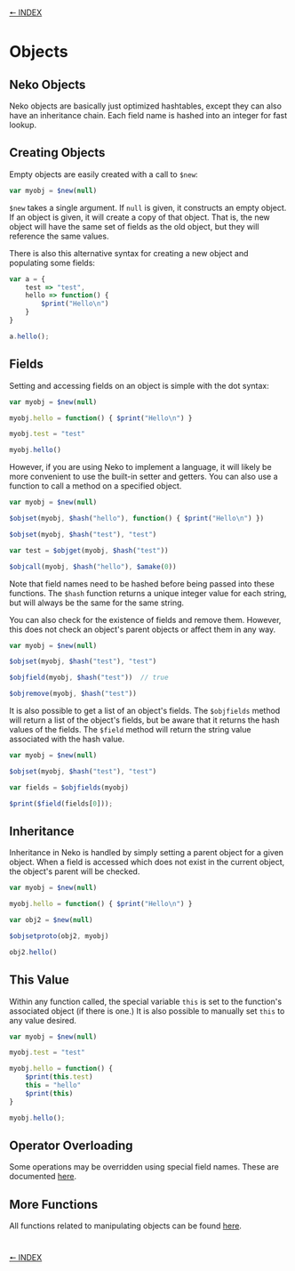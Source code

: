 [🠔 INDEX](index.md)
#

# Objects

## Neko Objects

Neko objects are basically just optimized hashtables, except they can also have an inheritance chain. Each field name is hashed into an integer for fast lookup.

## Creating Objects

Empty objects are easily created with a call to `$new`:

```js
var myobj = $new(null)
```

`$new` takes a single argument. If `null` is given, it constructs an empty object. If an object is given, it will create a copy of that object. That is, the new object will have the same set of fields as the old object, but they will reference the same values.

There is also this alternative syntax for creating a new object and populating some fields:

```js
var a = {
    test => "test",
    hello => function() {
        $print("Hello\n")
    }
}

a.hello();
```


## Fields

Setting and accessing fields on an object is simple with the dot syntax:

```js
var myobj = $new(null)

myobj.hello = function() { $print("Hello\n") }

myobj.test = "test"

myobj.hello()
```

However, if you are using Neko to implement a language, it will likely be more convenient to use the built-in setter and getters. You can also use a function to call a method on a specified object.

```js
var myobj = $new(null)

$objset(myobj, $hash("hello"), function() { $print("Hello\n") })

$objset(myobj, $hash("test"), "test")

var test = $objget(myobj, $hash("test"))

$objcall(myobj, $hash("hello"), $amake(0))
```

Note that field names need to be hashed before being passed into these functions. The `$hash` function returns a unique integer value for each string, but will always be the same for the same string.

You can also check for the existence of fields and remove them. However, this does not check an object's parent objects or affect them in any way.

```js
var myobj = $new(null)

$objset(myobj, $hash("test"), "test")

$objfield(myobj, $hash("test"))  // true

$objremove(myobj, $hash("test"))
```

It is also possible to get a list of an object's fields. The `$objfields` method will return a list of the object's fields, but be aware that it returns the hash values of the fields. The `$field` method will return the string value associated with the hash value.

```js
var myobj = $new(null)

$objset(myobj, $hash("test"), "test")

var fields = $objfields(myobj)

$print($field(fields[0]));
```

## Inheritance

Inheritance in Neko is handled by simply setting a parent object for a given object. When a field is accessed which does not exist in the current object, the object's parent will be checked.

```js
var myobj = $new(null)

myobj.hello = function() { $print("Hello\n") }

var obj2 = $new(null)

$objsetproto(obj2, myobj)

obj2.hello()
```

## This Value

Within any function called, the special variable `this` is set to the function's associated object (if there is one.) It is also possible to manually set `this` to any value desired.

```js
var myobj = $new(null)

myobj.test = "test"

myobj.hello = function() { 
    $print(this.test)
    this = "hello"
    $print(this)
}

myobj.hello();
```

## Operator Overloading

Some operations may be overridden using special field names. These are documented [here](http://nekovm.org/specs#operators_overloading).

## More Functions

All functions related to manipulating objects can be found [here](http://nekovm.org/doc/view/builtins#object).

#
[🠔 INDEX](index.md)